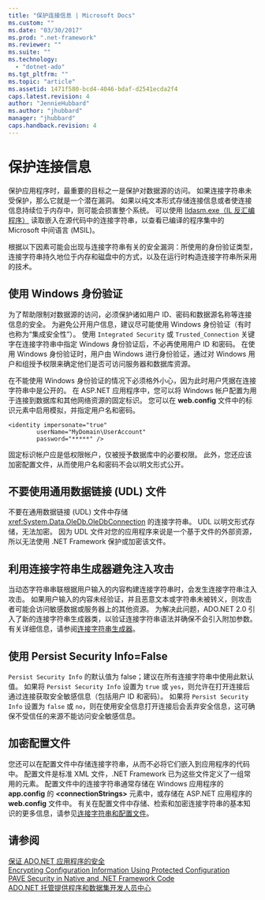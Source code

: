 ```yaml
---
title: "保护连接信息 | Microsoft Docs"
ms.custom: ""
ms.date: "03/30/2017"
ms.prod: ".net-framework"
ms.reviewer: ""
ms.suite: ""
ms.technology: 
  - "dotnet-ado"
ms.tgt_pltfrm: ""
ms.topic: "article"
ms.assetid: 1471f580-bcd4-4046-bdaf-d2541ecda2f4
caps.latest.revision: 4
author: "JennieHubbard"
ms.author: "jhubbard"
manager: "jhubbard"
caps.handback.revision: 4
---
```

# 保护连接信息
保护应用程序时，最重要的目标之一是保护对数据源的访问。  如果连接字符串未受保护，那么它就是一个潜在漏洞。  如果以纯文本形式存储连接信息或者使连接信息持续位于内存中，则可能会损害整个系统。  可以使用 [Ildasm.exe（IL 反汇编程序）](../../../../docs/framework/tools/ildasm-exe-il-disassembler.md) 读取嵌入在源代码中的连接字符串，以查看已编译的程序集中的 Microsoft 中间语言 \(MSIL\)。  
  
 根据以下因素可能会出现与连接字符串有关的安全漏洞：所使用的身份验证类型，连接字符串持久地位于内存和磁盘中的方式，以及在运行时构造连接字符串所采用的技术。  
  
## 使用 Windows 身份验证  
 为了帮助限制对数据源的访问，必须保护诸如用户 ID、密码和数据源名称等连接信息的安全。  为避免公开用户信息，建议尽可能使用 Windows 身份验证（有时也称为“集成安全性”）。  使用 `Integrated Security` 或 `Trusted_Connection` 关键字在连接字符串中指定 Windows 身份验证后，不必再使用用户 ID 和密码。  在使用 Windows 身份验证时，用户由 Windows 进行身份验证，通过对 Windows 用户和组授予权限来确定他们是否可访问服务器和数据库资源。  
  
 在不能使用 Windows 身份验证的情况下必须格外小心，因为此时用户凭据在连接字符串中是公开的。  在 ASP.NET 应用程序中，您可以将 Windows 帐户配置为用于连接到数据库和其他网络资源的固定标识。  您可以在 **web.config** 文件中的标识元素中启用模拟，并指定用户名和密码。  
  
```  
<identity impersonate="true"   
        userName="MyDomain\UserAccount"   
        password="*****" />  
```  
  
 固定标识帐户应是低权限帐户，仅被授予数据库中的必要权限。  此外，您还应该加密配置文件，从而使用户名和密码不会以明文形式公开。  
  
## 不要使用通用数据链接 \(UDL\) 文件  
 不要在通用数据链接 \(UDL\) 文件中存储 <xref:System.Data.OleDb.OleDbConnection> 的连接字符串。  UDL 以明文形式存储，无法加密。  因为 UDL 文件对您的应用程序来说是一个基于文件的外部资源，所以无法使用 .NET Framework 保护或加密该文件。  
  
## 利用连接字符串生成器避免注入攻击  
 当动态字符串串联根据用户输入的内容构建连接字符串时，会发生连接字符串注入攻击。  如果用户输入的内容未经验证，并且恶意文本或字符串未被转义，则攻击者可能会访问敏感数据或服务器上的其他资源。  为解决此问题，ADO.NET 2.0 引入了新的连接字符串生成器类，以验证连接字符串语法并确保不会引入附加参数。  有关详细信息，请参阅[连接字符串生成器](../../../../docs/framework/data/adonet/connection-string-builders.md)。  
  
## 使用 Persist Security Info\=False  
 `Persist Security Info` 的默认值为 false；建议在所有连接字符串中使用此默认值。  如果将 `Persist Security Info` 设置为 `true` 或 `yes`，则允许在打开连接后通过连接获取安全敏感信息（包括用户 ID 和密码）。  如果将 `Persist Security Info` 设置为 `false` 或 `no`，则在使用安全信息打开连接后会丢弃安全信息，这可确保不受信任的来源不能访问安全敏感信息。  
  
## 加密配置文件  
 您还可以在配置文件中存储连接字符串，从而不必将它们嵌入到应用程序的代码中。  配置文件是标准 XML 文件，.NET Framework 已为这些文件定义了一组常用的元素。  配置文件中的连接字符串通常存储在 Windows 应用程序的 **app.config** 的 **\<connectionStrings\>** 元素中，或存储在 ASP.NET 应用程序的 **web.config** 文件中。  有关在配置文件中存储、检索和加密连接字符串的基本知识的更多信息，请参见[连接字符串和配置文件](../../../../docs/framework/data/adonet/connection-strings-and-configuration-files.md)。  
  
## 请参阅  
 [保证 ADO.NET 应用程序的安全](../../../../docs/framework/data/adonet/securing-ado-net-applications.md)   
 [Encrypting Configuration Information Using Protected Configuration](../Topic/Encrypting%20Configuration%20Information%20Using%20Protected%20Configuration.md)   
 [PAVE Security in Native and .NET Framework Code](http://msdn.microsoft.com/zh-cn/bd61be84-c143-409a-a75a-44253724f784)   
 [ADO.NET 托管提供程序和数据集开发人员中心](http://go.microsoft.com/fwlink/?LinkId=217917)